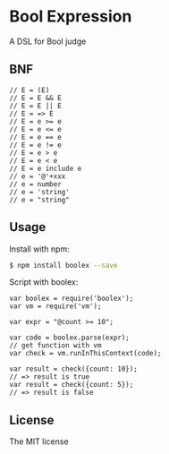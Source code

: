 # Bool Expression

A DSL for Bool judge

## BNF

```
// E = (E)
// E = E && E
// E = E || E
// E = => E
// E = e >= e
// E = e <= e
// E = e == e
// E = e != e
// E = e > e
// E = e < e
// E = e include e
// e = '@'+xxx
// e = number
// e = 'string'
// e = "string"
```

## Usage
Install with npm:

```sh
$ npm install boolex --save
```

Script with boolex:

```
var boolex = require('boolex');
var vm = require('vm');

var expr = "@count >= 10";

var code = boolex.parse(expr);
// get function with vm
var check = vm.runInThisContext(code);

var result = check({count: 10});
// => result is true
var result = check({count: 5});
// => result is false
```
## License
The MIT license

